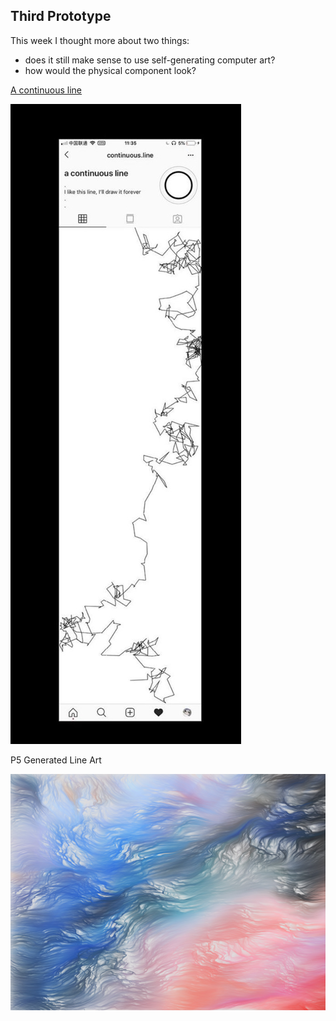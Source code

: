 ## Third Prototype

This week I thought more about two things:
- does it still make sense to use self-generating computer art?
- how would the physical component look?


[A continuous line](https://www.instagram.com/continuous.line/)


![A Continuous Line](/media/continuousline.JPG)


P5 Generated Line Art


![P5 Art](/media/p5art.jpg)
